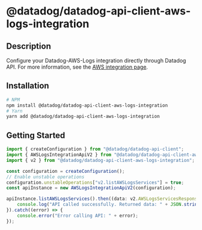 # @datadog/datadog-api-client-aws-logs-integration

## Description

Configure your Datadog-AWS-Logs integration directly through Datadog API.
For more information, see the [AWS integration page](https://docs.datadoghq.com/integrations/amazon_web_services/#log-collection).

## Installation

```sh
# NPM
npm install @datadog/datadog-api-client-aws-logs-integration
# Yarn
yarn add @datadog/datadog-api-client-aws-logs-integration
```

## Getting Started
```ts
import { createConfiguration } from "@datadog/datadog-api-client";
import { AWSLogsIntegrationApiV2 } from "@datadog/datadog-api-client-aws-logs-integration";
import { v2 } from "@datadog/datadog-api-client-aws-logs-integration";

const configuration = createConfiguration();
// Enable unstable operations
configuration.unstableOperations["v2.listAWSLogsServices"] = true;
const apiInstance = new AWSLogsIntegrationApiV2(configuration);

apiInstance.listAWSLogsServices().then((data: v2.AWSLogsServicesResponse) => {
    console.log("API called successfully. Returned data: " + JSON.stringify(data));
}).catch((error) => {
    console.error("Error calling API: " + error);
});
```